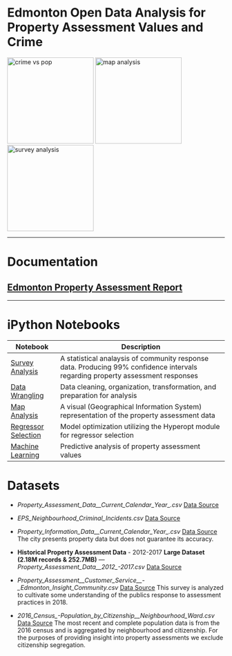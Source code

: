 # Edmonton Open Data Analysis for Property Assessment Values and Crime
<div>
  <img src="https://s3-us-west-2.amazonaws.com/schellenbergers3bucket/crime+vs+population.png" alt="crime vs pop" height="200"> <img src="https://s3-us-west-2.amazonaws.com/schellenbergers3bucket/map-analysis.png" alt="map analysis" height="200"> <img src="https://s3-us-west-2.amazonaws.com/schellenbergers3bucket/survey-responses.png" alt="survey analysis" height="200">
</div>

****
# Documentation

## [Edmonton Property Assessment Report](https://github.com/cschellenberger/Edmonton-Capstone/blob/master/Edmonton%20Property%20Assessment%20and%20Crime%20Report.pdf)
****

# iPython Notebooks
Notebook | Description
-------- | -----------
[Survey Analysis](https://github.com/cschellenberger/Springboard/blob/master/capstone/Survey%20Analysis.ipynb) | A statistical analaysis of community response data. Producing 99% confidence intervals regarding property assessment responses 
[Data Wrangling](https://github.com/cschellenberger/Springboard/blob/master/capstone/Data%20Wrangling.ipynb) | Data cleaning, organization, transformation, and preparation for analysis
[Map Analysis](https://github.com/cschellenberger/Springboard/blob/master/capstone/Map%20Analysis.ipynb) | A visual (Geographical Information System) representation of the property assessment data
[Regressor Selection](https://github.com/cschellenberger/Springboard/blob/master/capstone/Regressor%20Selection.ipynb) | Model optimization utilizing the Hyperopt module for regressor selection
[Machine Learning](https://github.com/cschellenberger/Springboard/blob/master/capstone/Machine%20Learning.ipynb) | Predictive analysis of property assessment values

# Datasets
  - *Property_Assessment_Data__Current_Calendar_Year_.csv* [Data Source](https://data.edmonton.ca/City-Administration/Property-Assessment-Data-Current-Calendar-Year-/q7d6-ambg)

  - *EPS_Neighbourhood_Criminal_Incidents.csv* [Data Source](https://dashboard.edmonton.ca/dataset/EPS-Neighbourhood-Criminal-Incidents/xthe-mnvi)

  - *Property_Information_Data__Current_Calendar_Year_.csv* [Data Source](https://data.edmonton.ca/City-Administration/Property-Information-Data-Current-Calendar-Year-/dkk9-cj3x) The city presents property data but does not guarantee its accuracy.

  - **Historical Property Assessment Data** - 2012-2017 **Large Dataset \(2.18M records & 252.7MB\)** — *Property_Assessment_Data__2012_-_2017_.csv* [Data Source](https://data.edmonton.ca/City-Administration/Property-Assessment-Data-2012-2017-/qi6a-xuwt)

  - *Property_Assessment__Customer_Service__-_Edmonton_Insight_Community.csv* [Data Source](https://data.edmonton.ca/Surveys/Property-Assessment-Customer-Service-Edmonton-Insi/x9sw-zhhj) This survey is analyzed to cultivate some understanding of the publics response to assessment practices in 2018.
  
  - *2016_Census_-_Population_by_Citizenship__Neighbourhood_Ward_.csv* [Data Source](https://data.edmonton.ca/Census/2016-Census-Population-by-Citizenship-Neighbourhoo/2g4b-ti2n) The most recent and complete population data is from the 2016 census and is aggregated by neighbourhood and citizenship. For the purposes of providing insight into property assessments we exclude citizenship segregation.
  
